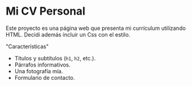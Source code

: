 # Mi CV Personal

Este proyecto es una página web  que presenta mi currículum utilizando HTML. Decidi además incluir un Css con el estilo. 

"Características"

- Títulos y subtítulos (`h1`, `h2`, etc.).
- Párrafos informativos.
- Una fotografía mía.
- Formulario de contacto.